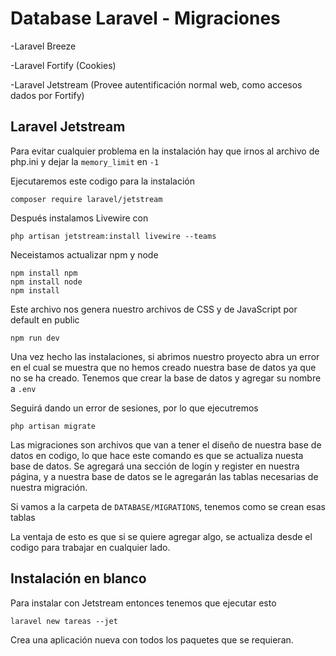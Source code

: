 # Database Laravel - Migraciones
-Laravel Breeze

-Laravel Fortify (Cookies)

-Laravel Jetstream (Provee autentificación normal web, como accesos dados por Fortify)

## Laravel Jetstream
Para evitar cualquier problema en la instalación hay que irnos al archivo de php.ini y dejar la `memory_limit` en `-1`

Ejecutaremos este codigo para la instalación

~~~
composer require laravel/jetstream
~~~

Después instalamos Livewire con 
~~~
php artisan jetstream:install livewire --teams
~~~

Neceistamos actualizar npm y node

~~~
npm install npm
npm install node
npm install
~~~

Este archivo nos genera nuestro archivos de CSS y de JavaScript por default en public 
~~~
npm run dev
~~~

Una vez hecho las instalaciones, si abrimos nuestro proyecto abra un error en el cual se muestra que no hemos creado nuestra base de datos ya que no se ha creado.
Tenemos que crear la base de datos y agregar su nombre a `.env`

Seguirá dando un error de sesiones, por lo que ejecutremos
~~~
php artisan migrate
~~~ 

Las migraciones son archivos que van a tener el diseño de nuestra base de datos en codigo, lo que hace este comando es que se actualiza nuesta base de datos.
Se agregará una sección de login y register en nuestra página, y a nuestra base de datos se le agregarán las tablas necesarias de nuestra migración.

Si vamos a la carpeta de `DATABASE/MIGRATIONS`, tenemos como se crean esas tablas

La ventaja de esto es que si se quiere agregar algo, se actualiza desde el codigo para trabajar en cualquier lado.

## Instalación en blanco

Para instalar con Jetstream entonces tenemos que ejecutar esto

~~~ 
laravel new tareas --jet
~~~ 

Crea una aplicación nueva con todos los paquetes que se requieran.